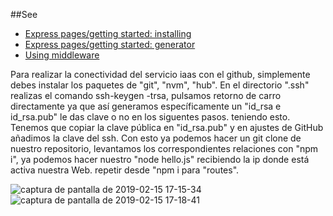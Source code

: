 ##See 

* [Express pages/getting started: installing](http://expressjs.com/starter/installing.html)
* [Express pages/getting started: generator](http://expressjs.com/starter/generator.html)
* [Using middleware](http://expressjs.com/guide/using-middleware.html)


Para realizar la conectividad del servicio iaas con el github, simplemente debes instalar los paquetes de "git", "nvm", "hub". En el directorio ".ssh" realizas el comando ssh-keygen -trsa, pulsamos retorno de carro directamente ya que así generamos específicamente un "id_rsa e id_rsa.pub" le das clave o no en los siguentes pasos. teniendo esto. Tenemos que copiar la clave pública en "id_rsa.pub" y en ajustes de GitHub añadimos la clave del ssh. Con esto ya podemos hacer un git clone de nuestro repositorio, levantamos los correspondientes relaciones con "npm i", ya podemos hacer nuestro "node hello.js" recibiendo la ip donde está activa nuestra Web. repetir desde "npm i para "routes".

![captura de pantalla de 2019-02-15 17-15-34](https://user-images.githubusercontent.com/36194694/52906042-27e11600-323c-11e9-962e-92d4b271a466.png)
![captura de pantalla de 2019-02-15 17-18-41](https://user-images.githubusercontent.com/36194694/52906052-5ced6880-323c-11e9-8fb5-bae7e072b0ce.png)
